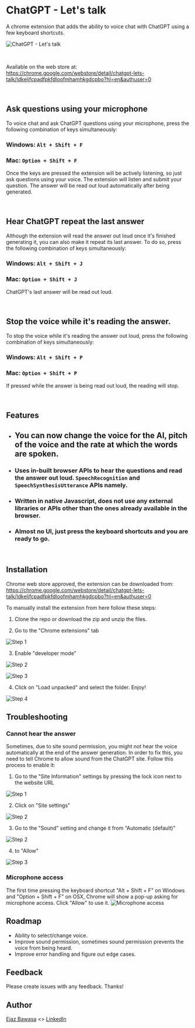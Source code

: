 
# ChatGPT - Let's talk

A chrome extension that adds the ability to voice chat with ChatGPT using a few keyboard shortcuts.

![ChatGPT - Let's talk](./images/popup-screenshot-voice-added.png)

&nbsp;
&nbsp;

Available on the web store at: https://chrome.google.com/webstore/detail/chatgpt-lets-talk/ldkeljfcpadfpkfdloofmhamhkgdcpbo?hl=en&authuser=0

&nbsp;
&nbsp;

## Ask questions using your microphone
To voice chat and ask ChatGPT questions using your microphone, press the following combination of keys simultaneously:

### **Windows**: `Alt + Shift + F`

### **Mac**: `Option + Shift + F`

Once the keys are pressed the extension will be actively listening, so just ask questions using your voice. The extension will listen and submit your question. The answer will be read out loud automatically after being generated.

&nbsp;
&nbsp;


## Hear ChatGPT repeat the last answer
Although the extension will read the answer out loud once it's finished generating it, you can also make it repeat its last answer. To do so, press the following combination of keys simultaneously:

### **Windows**: `Alt + Shift + J`

### **Mac**: `Option + Shift + J`


ChatGPT's last answer will be read out loud.

&nbsp;
&nbsp;

## Stop the voice while it's reading the answer.
To stop the voice while it's reading the answer out loud, press the following combination of keys simultaneously:

### **Windows**: `Alt + Shift + P`

### **Mac**: `Option + Shift + P`


If pressed while the answer is being read out loud, the reading will stop.

&nbsp;
&nbsp;


## Features
- ## You can now change the voice for the AI, pitch of the voice and the rate at which the words are spoken.
- ### Uses in-built browser APIs to hear the questions and read the answer out loud. `SpeechRecognition` and `SpeechSynthesisUtterance` APIs namely.
- ### Written in native Javascript, does not use any external libraries or APIs other than the ones already available in the browser.
- ### Almost no UI, just press the keyboard shortcuts and you are ready to go.

&nbsp;
&nbsp;

## Installation
Chrome web store approved, the extension can be downloaded from: https://chrome.google.com/webstore/detail/chatgpt-lets-talk/ldkeljfcpadfpkfdloofmhamhkgdcpbo?hl=en&authuser=0


To manually install the extension from here follow these steps:

1. Clone the repo or download the zip and unzip the files.

2. Go to the "Chrome extensions" tab

![Step 1](/images/install-1.png)

3. Enable "developer mode"

![Step 2](/images/install-2.png)

![Step 3](/images/install-4.png)

4. Click on "Load unpacked" and select the folder. Enjoy!

![Step 4](/images/install-5.png)


## Troubleshooting
### Cannot hear the answer
Sometimes, due to site sound permission, you might not hear the voice automatically at the end of the answer generation. In order to fix this, you need to tell Chrome to allow sound from the ChatGPT site. Follow this process to enable it:

1. Go to the "Site Information" settings by pressing the lock icon next to the website URL

![Step 1](/images/0.png)

2. Click on "Site settings"

![Step 2](/images/1.png)

3. Go to the "Sound" setting and change it from "Automatic (default)"

![Step 2](/images/2.png)

4. to "Allow"

![Step 3](/images/3.png)

### Microphone access

The first time pressing the keyboard shortcut "Alt + Shift + F" on Windows and "Option + Shift + F" on OSX, Chrome will show a pop-up asking for microphone access. Click "Allow" to use it.
![Microphone access](/images/install-mic-access.png)



## Roadmap

- Ability to select/change voice.
- Improve sound permission, sometimes sound permission prevents the voice from being heard.
- Improve error handling and figure out edge cases.

## Feedback
Please create issues with any feedback. Thanks!

## Author
[Ejaz Bawasa](https://zaje.me/) <> [LinkedIn](https://www.linkedin.com/in/ejazbawasa/)
